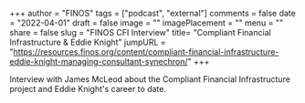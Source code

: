 +++
author = "FINOS"
tags = ["podcast", "external"]
comments = false
date = "2022-04-01"
draft = false
image = ""
imagePlacement = ""
menu = ""
share = false
slug = "FINOS CFI Interview"
title= "Compliant Financial Infrastructure & Eddie Knight"
jumpURL = "https://resources.finos.org/content/compliant-financial-infrastructure-eddie-knight-managing-consultant-synechron/"
+++

Interview with James McLeod about the Compliant Financial Infrastructure project and Eddie Knight's career to date.